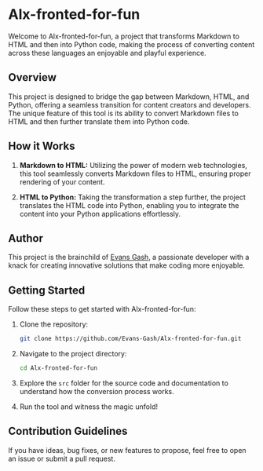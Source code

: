 # Alx-fronted-for-fun

Welcome to Alx-fronted-for-fun, a project that transforms Markdown to HTML and then into Python code, making the process of converting content across these languages an enjoyable and playful experience.

## Overview

This project is designed to bridge the gap between Markdown, HTML, and Python, offering a seamless transition for content creators and developers. The unique feature of this tool is its ability to convert Markdown files to HTML and then further translate them into Python code.

## How it Works

1. **Markdown to HTML:** Utilizing the power of modern web technologies, this tool seamlessly converts Markdown files to HTML, ensuring proper rendering of your content.

2. **HTML to Python:** Taking the transformation a step further, the project translates the HTML code into Python, enabling you to integrate the content into your Python applications effortlessly.

## Author

This project is the brainchild of [Evans Gash](https://github.com/Evans-Gash), a passionate developer with a knack for creating innovative solutions that make coding more enjoyable.

## Getting Started

Follow these steps to get started with Alx-fronted-for-fun:

1. Clone the repository:
   ```bash
   git clone https://github.com/Evans-Gash/Alx-fronted-for-fun.git
   ```

2. Navigate to the project directory:
   ```bash
   cd Alx-fronted-for-fun
   ```

3. Explore the `src` folder for the source code and documentation to understand how the conversion process works.

4. Run the tool and witness the magic unfold!

## Contribution Guidelines

If you have ideas, bug fixes, or new features to propose, feel free to open an issue or submit a pull request.
